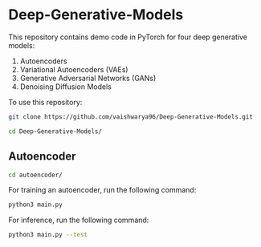 # Deep-Generative-Models

This repository contains demo code in PyTorch for four deep generative models:
1. Autoencoders
2. Variational Autoencoders (VAEs)
3. Generative Adversarial Networks (GANs)
4. Denoising Diffusion Models

To use this repository:
```bash
git clone https://github.com/vaishwarya96/Deep-Generative-Models.git
```
```bash
cd Deep-Generative-Models/
```

## Autoencoder

```bash
cd autoencoder/
```

For training an autoencoder, run the following command:

```bash
python3 main.py
```
For inference, run the following command:
```bash
python3 main.py --test
```
